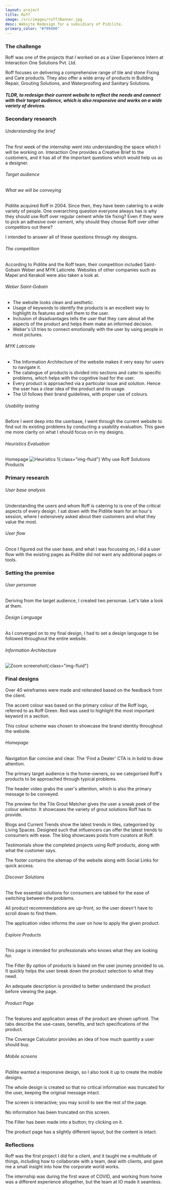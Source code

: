 ```yaml
---
layout: project
title: Roff
image: /src/images/roff/Banner.jpg
desc: Website Redesign for a subsidiary of Pidilite.
primary_color: "#799400" 
---
```


### The challenge
Roff was one of the projects that I worked on as a User Experience Intern at Interaction One Solutions Pvt. Ltd.

Roff focuses on delivering a comprehensive range of tile and stone Fixing and Care products. They also offer a wide array of products in Building Repair, Grouting Solutions, and Waterproofing and Sanitary Solutions.

<div class="mt-5"></div>

##### TLDR, to redesign their current website to reflect the needs and connect with their target audience, which is also responsive and works on a wide variety of devices.

<div class="mt-5"></div>

### Secondary research

###### Understanding the brief
The first week of the internship went into understanding the space which I will be working on. Interaction One provides a Creative Brief to the customers, and it has all of the important questions which would help us as a designer.

<div class="mt-2"></div>

###### Target audience

###### What we will be conveying
Pidilite acquired Roff in 2004. Since then, they have been catering to a wide variety of people.
One overarching question everyone always has is why they should use Roff over regular cement while tile fixing?
Even if they were to pick an adhesive over cement, why should they choose Roff over other competitors out there?

I intended to answer all of these questions through my designs.

###### The competition
According to Pidilite and the Roff team, their competition included Saint-Gobain Weber and MYK Laticrete.
Websites of other companies such as Mapei and Kerakoll were also taken a look at.

###### Weber Saint-Gobain

- The website looks clean and aesthetic.
- Usage of keywords to identify the products is an excellent way to highlight its features and sell them to the user.
- Inclusion of disadvantages tells the user that they care about all the aspects of the product and helps them make an informed decision.
- Weber's UI tries to connect emotionally with the user by using people in most pictures.


###### MYK Latricate

- The Information Architecture of the website makes it very easy for users to navigate it.
- The catalogue of products is divided into sections and cater to specific problems, which helps with the cognitive load for the user.
- Every product is approached via a particular issue and solution. Hence the user has a clear idea of the product and its usage.
- The UI follows their brand guidelines, with proper use of colours.

<div class="mt-2"></div>

###### Usability testing

Before I went deep into the userbase, I went through the current website to find out its existing problems by conducting a usability evaluation. This gave me more clarity on what I should focus on in my designs.

###### Heuristics Evaluation
Homepage
![Heuristics 1](/src/images/Roff/Heuristic1.png){:class="img-fluid"}
Why use Roff
Solutions
Products

<div class="mt-5"></div>

### Primary research

###### User base analysis

Understanding the users and whom Roff is catering to is one of the critical aspects of every design. I sat down with the Pidilite team for an hour's session, where I extensively asked about their customers and what they value the most.

<div class="mt-2"></div>

###### User flow

Once I figured out the user base, and what I was focussing on, I did a user flow with the existing pages as Pidilite did not want any additional pages or tools.

<div class="mt-5"></div>

### Setting the premise

###### User personae

Deriving from the target audience, I created two personae. Let's take a look at them.

###### Design Language

As I converged on to my final design, I had to set a design language to be followed throughout the entire website.


###### Information Architecture
![Zoom screenshot](/src/images/Roff/Heuristic1.png){:class="img-fluid"}

<div class="mt-5"></div>

### Final designs

Over 40 wireframes were made and reiterated based on the feedback from the client.

The accent colour was based on the primary colour of the Roff logo, referred to as Roff Green. Red was used to highlight the most important keyword in a section.

This colour scheme was chosen to showcase the brand identity throughout the website.


###### Homepage
Navigation Bar concise and clear. The 'Find a Dealer' CTA is in bold to draw attention.

The primary target audience is the home-owners, so we categorised Roff's products to be approached through typical problems.

The header video grabs the user's attention, which is also the primary message to be conveyed.

The preview for the Tile Grout Matcher gives the user a sneak peek of the colour selector. It showcases the variety of grout solutions Roff has to provide.

Blogs and Current Trends show the latest trends in tiles, categorised by Living Spaces. Designed such that influencers can offer the latest trends to consumers with ease. The blog showcases posts from curators at Roff.

Testimonials show the completed projects using Roff products, along with what the customer says.

The footer contains the sitemap of the website along with Social Links for quick access.

###### Discover Solutions
The five essential solutions for consumers are tabbed for the ease of switching between the problems.

All product recommendations are up-front, so the user doesn't have to scroll down to find them.

The application video informs the user on how to apply the given product.

###### Explore Products
This page is intended for professionals who knows what they are looking for.

The Filter By option of products is based on the user journey provided to us. It quickly helps the user break down the product selection to what they need.

An adequate description is provided to better understand the product before viewing the page.

###### Product Page
The features and application areas of the product are shown upfront. The tabs describe the use-cases, benefits, and tech specifications of the product.

The Coverage Calculator provides an idea of how much quantity a user should buy.

###### Mobile screens
Pidilite wanted a responsive design, so I also took it up to create the mobile designs.

The whole design is created so that no critical information was truncated for the user, keeping the original message intact.

The screen is interactive; you may scroll to see the rest of the page.

No information has been truncated on this screen.

The Filter has been made into a button; try clicking on it.

The product page has a slightly different layout, but the content is intact.

<div class="mt-5"></div>

### Reflections
Roff was the first project I did for a client, and it taught me a multitude of things, including how to collaborate with a team, deal with clients, and gave me a small insight into how the corporate world works.

The internship was during the first wave of COVID, and working from home was a different experience altogether, but the team at IO made it seamless.